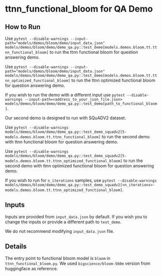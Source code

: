 # ttnn_functional_bloom for QA Demo

## How to Run

Use `pytest --disable-warnings --input-path="models/demos/bloom/demo/input_data.json" models/demos/bloom/demo/demo_qa.py::test_demo[models.demos.bloom.tt.ttnn_functional_bloom]` to run the ttnn functional bloom for question answering demo.

Use `pytest --disable-warnings --input-path="models/demos/bloom/demo/input_data.json" models/demos/bloom/demo/demo_qa.py::test_demo[models.demos.bloom.tt.ttnn_optimized_functional_bloom]` to run the ttnn optimized functional bloom for question answering demo.

If you wish to run the demo with a different input use `pytest --disable-warnings --input-path=<address_to_your_json_file.json> models/demos/bloom/demo/demo_qa.py::test_demo[path_to_functional_bloom]`.

Our second demo is designed to run with SQuADV2 dataset.

Use `pytest --disable-warnings models/demos/bloom/demo/demo_qa.py::test_demo_squadv2[5-models.demos.bloom.tt.ttnn_functional_bloom]` to run the second demo with ttnn functional bloom for question answering demo.

Use `pytest --disable-warnings models/demos/bloom/demo/demo_qa.py::test_demo_squadv2[5-models.demos.bloom.tt.ttnn_optimized_functional_bloom]` to run the second demo with ttnn optimized functional bloom for question answering demo.

If you wish to run for `n_iterations` samples, use `pytest --disable-warnings models/demos/bloom/demo/demo_qa.py::test_demo_squadv2[<n_iterations>-models.demos.bloom.tt.ttnn_optimized_functional_bloom]`.

## Inputs

Inputs are provided from `input_data.json` by default. If you wish you to change the inputs or provide a different path to `test_demo`.

We do not recommend modifying `input_data.json` file.

## Details

The entry point to functional bloom model is `bloom` in `ttnn_functional_bloom.py`. We used `bigscience/bloom-560m` version from huggingface as reference.

